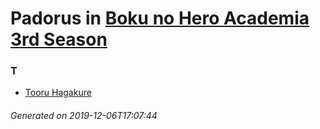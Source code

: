 # Padorus in [Boku no Hero Academia 3rd Season](https://myanimelist.net/anime/36456/Boku_no_Hero_Academia_3rd_Season)

### T
* [Tooru Hagakure](https://github.com/shadow578/Project-Padoru/blob/master/table-of-contents/characters/TooruHagakure.md)

###### Generated on 2019-12-06T17:07:44
